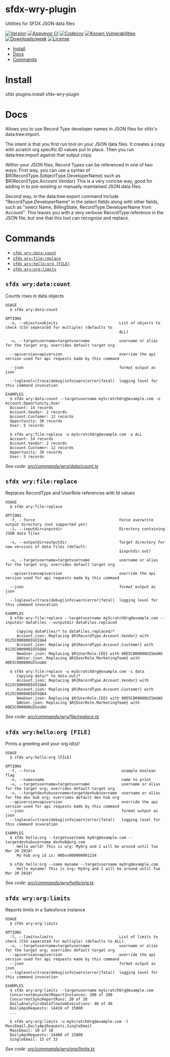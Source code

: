 sfdx-wry-plugin
===============

Utilities for SFDX JSON data files

[![Version](https://img.shields.io/npm/v/sfdx-wry-plugin.svg)](https://npmjs.org/package/sfdx-wry-plugin)
[![Appveyor CI](https://ci.appveyor.com/api/projects/status/github/billryoung/sfdx-wry-plugin?branch=master&svg=true)](https://ci.appveyor.com/project/heroku/sfdx-wry-plugin/branch/master)
[![Codecov](https://codecov.io/gh/billryoung/sfdx-wry-plugin/branch/master/graph/badge.svg)](https://codecov.io/gh/billryoung/sfdx-wry-plugin)
[![Known Vulnerabilities](https://snyk.io/test/github/billryoung/sfdx-wry-plugin/badge.svg)](https://snyk.io/test/github/billryoung/sfdx-wry-plugin)
[![Downloads/week](https://img.shields.io/npm/dw/sfdx-wry-plugin.svg)](https://npmjs.org/package/sfdx-wry-plugin)
[![License](https://img.shields.io/npm/l/sfdx-wry-plugin.svg)](https://github.com/billryoung/sfdx-wry-plugin/blob/master/package.json)

<!-- toc -->
* [Install](#install)
* [Docs](#docs)
* [Commands](#commands)
<!-- tocstop -->

# Install
<!-- install -->
sfdx plugins:install sfdx-wry-plugin

# Docs
<!-- docs -->
Allows you to use Record Type developer names in JSON files for sfdx's data:tree:import.

The intent is that you first run tool on your JSON data files.  It creates a copy with scratch org specific ID values put in place.  Then you run data:tree:import against that output copy.

Within your JSON files, Record Types can be referenced in one of two ways:
First way, you can use a syntax of $R{RecordType.SobjectType.DeveloperName} such as $R{RecordType.Account.Vendor}
This is a very concise way, good for adding in to pre-existing or manually maintained JSON data files.

Second way, in the data:tree:export command include "RecordType.DeveloperName" in the select fields along with other fields, such as "select Name, BillingState, RecordType.DeveloperName from Account".  This leaves you with a very verbose RecordType reference in the JSON file, but one that this tool can recognize and replace.

 

# Commands
<!-- commands -->
* [`sfdx wry:data:count`](#sfdx-wrydatacount)
* [`sfdx wry:file:replace`](#sfdx-wryfilereplace)
* [`sfdx wry:hello:org [FILE]`](#sfdx-wryhelloorg-file)
* [`sfdx wry:org:limits`](#sfdx-wryorglimits)

## `sfdx wry:data:count`

Counts rows in data objects

```
USAGE
  $ sfdx wry:data:count

OPTIONS
  -o, --objects=objects                           List of objects to check (CSV seperated for multiple) (defaults to
                                                  ALL)

  -u, --targetusername=targetusername             username or alias for the target org; overrides default target org

  --apiversion=apiversion                         override the api version used for api requests made by this command

  --json                                          format output as json

  --loglevel=(trace|debug|info|warn|error|fatal)  logging level for this command invocation

EXAMPLES
  $ sfdx wry:data:count --targetusername myScratchOrg@example.com -o Account,Opportunity,User
  Account: 14 records
  Account.Vendor: 2 records
  Account.Customer: 12 records
  Opportunity: 38 records
  User: 5 records
  
  $ sfdx wry:file:replace -u myScratchOrg@example.com -o ALL
  Account: 14 records
  Account.Vendor: 2 records
  Account.Customer: 12 records
  Opportunity: 38 records
  User: 5 records
```

_See code: [src/commands/wry/data/count.ts](https://github.com/billryoung/sfdx-wry-plugin/blob/v0.0.8/src/commands/wry/data/count.ts)_

## `sfdx wry:file:replace`

Replaces RecordType and UserRole references with Id values

```
USAGE
  $ sfdx wry:file:replace

OPTIONS
  -f, --force                                     Force overwrite output directory (not supported yet)
  -i, --inputdir=inputdir                         Directory containing JSON data files

  -o, --outputdir=outputdir                       Target directory for new versions of data files (default:
                                                  $inputdir.out)

  -u, --targetusername=targetusername             username or alias for the target org; overrides default target org

  --apiversion=apiversion                         override the api version used for api requests made by this command

  --json                                          format output as json

  --loglevel=(trace|debug|info|warn|error|fatal)  logging level for this command invocation

EXAMPLES
  $ sfdx wry:file:replace --targetusername myScratchOrg@example.com --inputdir dataFiles --outputdir dataFiles.replaced  

     Copying dataFiles/* to dataFiles.replaced/*
     Account.json: Replacing $R{RecordType.Account.Vendor} with 0125C000000IGVIQA4
     Account.json: Replacing $R{RecordType.Account.Customer} with 0125C000000IGVSQA4
     NewUser.json: Replacing $R{UserRole.CEO} with 00E5C000000UZSmUAO
     QAUser.json: Replacing $R{UserRole.MarketingTeam} with 00E5C000000UZSxUAO
  
  $ sfdx wry:file:replace -u myScratchOrg@example.com -i data  
     Copying data/* to data.out/*
     Account.json: Replacing $R{RecordType.Account.Vendor} with 0125C000000IGVIQA4
     Account.json: Replacing $R{RecordType.Account.Customer} with 0125C000000IGVSQA4
     NewUser.json: Replacing $R{UserRole.CEO} with 00E5C000000UZSmUAO
     QAUser.json: Replacing $R{UserRole.MarketingTeam} with 00E5C000000UZSxUAO
```

_See code: [src/commands/wry/file/replace.ts](https://github.com/billryoung/sfdx-wry-plugin/blob/v0.0.8/src/commands/wry/file/replace.ts)_

## `sfdx wry:hello:org [FILE]`

Prints a greeting and your org id(s)!

```
USAGE
  $ sfdx wry:hello:org [FILE]

OPTIONS
  -f, --force                                      example boolean flag
  -n, --name=name                                  name to print
  -u, --targetusername=targetusername              username or alias for the target org; overrides default target org
  -v, --targetdevhubusername=targetdevhubusername  username or alias for the dev hub org; overrides default dev hub org
  --apiversion=apiversion                          override the api version used for api requests made by this command
  --json                                           format output as json
  --loglevel=(trace|debug|info|warn|error|fatal)   logging level for this command invocation

EXAMPLES
  $ sfdx hello:org --targetusername myOrg@example.com --targetdevhubusername devhub@org.com
     Hello world! This is org: MyOrg and I will be around until Tue Mar 20 2018!
     My hub org id is: 00Dxx000000001234
  
  $ sfdx hello:org --name myname --targetusername myOrg@example.com
     Hello myname! This is org: MyOrg and I will be around until Tue Mar 20 2018!
```

_See code: [src/commands/wry/hello/org.ts](https://github.com/billryoung/sfdx-wry-plugin/blob/v0.0.8/src/commands/wry/hello/org.ts)_

## `sfdx wry:org:limits`

Reports limits in a Salesforce instance

```
USAGE
  $ sfdx wry:org:limits

OPTIONS
  -l, --limits=limits                             List of limits to check (CSV seperated for multiple) (defaults to ALL)
  -u, --targetusername=targetusername             username or alias for the target org; overrides default target org
  --apiversion=apiversion                         override the api version used for api requests made by this command
  --json                                          format output as json
  --loglevel=(trace|debug|info|warn|error|fatal)  logging level for this command invocation

EXAMPLES
  $ sfdx wry:org:limits --targetusername myScratchOrg@example.com
  ConcurrentAsyncGetReportInstances: 200 of 200
  ConcurrentSyncReportRuns: 20 of 20
  DailyAnalyticsDataflowJobExecutions: 40 of 40
  DailyApiRequests: 14419 of 15000
  ...

  $ sfdx wry:org:limits -u myScratchOrg@example.com -l MassEmail,DailyApiRequests,SingleEmail
  MassEmail: 10 of 10
  DailyApiRequests: 14408 of 15000
  SingleEmail: 15 of 15
```

_See code: [src/commands/wry/org/limits.ts](https://github.com/billryoung/sfdx-wry-plugin/blob/v0.0.8/src/commands/wry/org/limits.ts)_
<!-- commandsstop -->

